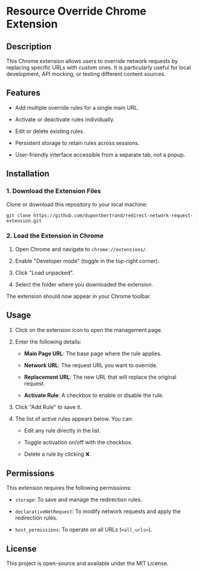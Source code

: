 Resource Override Chrome Extension
==================================

Description
-----------

This Chrome extension allows users to override network requests by replacing specific URLs with custom ones. It is particularly useful for local development, API mocking, or testing different content sources.

Features
--------

-   Add multiple override rules for a single main URL.

-   Activate or deactivate rules individually.

-   Edit or delete existing rules.

-   Persistent storage to retain rules across sessions.

-   User-friendly interface accessible from a separate tab, not a popup.

Installation
------------

### 1\. Download the Extension Files

Clone or download this repository to your local machine:

`git clone https://github.com/dupontbertrand/redirect-network-request-extension.git`

### 2\. Load the Extension in Chrome

1.  Open Chrome and navigate to `chrome://extensions/`.

2.  Enable "Developer mode" (toggle in the top-right corner).

3.  Click "Load unpacked".

4.  Select the folder where you downloaded the extension.

The extension should now appear in your Chrome toolbar.

Usage
-----

1.  Click on the extension icon to open the management page.

2.  Enter the following details:

    -   **Main Page URL**: The base page where the rule applies.

    -   **Network URL**: The request URL you want to override.

    -   **Replacement URL**: The new URL that will replace the original request.

    -   **Activate Rule**: A checkbox to enable or disable the rule.

3.  Click "Add Rule" to save it.

4.  The list of active rules appears below. You can:

    -   Edit any rule directly in the list.

    -   Toggle activation on/off with the checkbox.

    -   Delete a rule by clicking ❌.

Permissions
-----------

This extension requires the following permissions:

-   `storage`: To save and manage the redirection rules.

-   `declarativeNetRequest`: To modify network requests and apply the redirection rules.

-   `host_permissions`: To operate on all URLs (`<all_urls>`).

License
-------

This project is open-source and available under the MIT License.